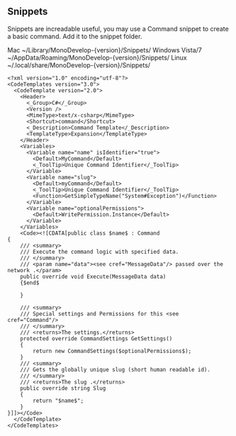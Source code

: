 ## Snippets
Snippets are increadable useful, you may use a Command snippet to create a basic command. Add it to the snippet folder.

Mac                 ~/Library/MonoDevelop-{version}/Snippets/
Windows Vista/7     ~/AppData/Roaming/MonoDevelop-{version}/Snippets/
Linux               ~/.local/share/MonoDevelop-{version}/Snippets/

```
<?xml version="1.0" encoding="utf-8"?>
<CodeTemplates version="3.0">
  <CodeTemplate version="2.0">
    <Header>
      <_Group>C#</_Group>
      <Version />
      <MimeType>text/x-csharp</MimeType>
      <Shortcut>command</Shortcut>
      <_Description>Command Template</_Description>
      <TemplateType>Expansion</TemplateType>
    </Header>
    <Variables>
      <Variable name="name" isIdentifier="true">
        <Default>MyCommand</Default>
        <_ToolTip>Unique Command Identifier</_ToolTip>
      </Variable>
      <Variable name="slug">
        <Default>myCommand</Default>
        <_ToolTip>Unique Command Identifier</_ToolTip>
        <Function>GetSimpleTypeName("System#Exception")</Function>
      </Variable>
      <Variable name="optionalPermissions">
        <Default>WritePermission.Instance</Default>
      </Variable>
    </Variables>
    <Code><![CDATA[public class $name$ : Command
{
    /// <summary>
    /// Execute the command logic with specified data.
    /// </summary>
    /// <param name="data"><see cref="MessageData"/> passed over the network .</param>
    public override void Execute(MessageData data)
    {$end$

    }

    /// <summary>
    /// Special settings and Permissions for this <see cref="Command"/>
    /// </summary>
    /// <returns>The settings.</returns>
    protected override CommandSettings GetSettings()
    {
        return new CommandSettings($optionalPermissions$);
    }
    /// <summary>
    /// Gets the globally unique slug (short human readable id).
    /// </summary>
    /// <returns>The slug .</returns>
    public override string Slug
    {
        return "$name$";
    }
}]]></Code>
  </CodeTemplate>
</CodeTemplates>
```
